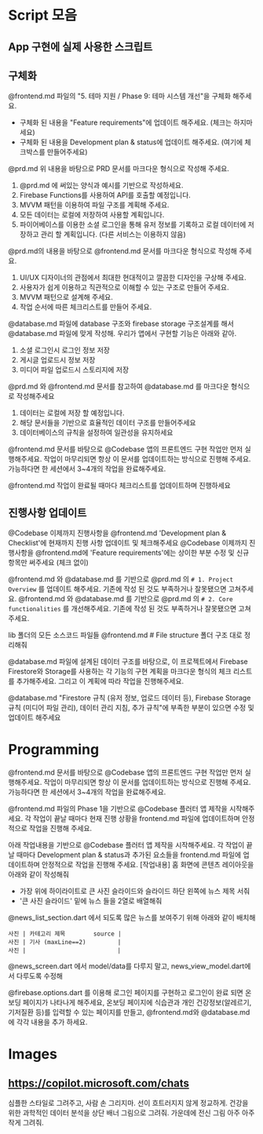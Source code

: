 # Script 모음

## App 구현에 실제 사용한 스크립트



## 구체화
@frontend.md 파일의 "5. 테마 지원 / Phase 9: 테마 시스템 개선"을 구체화 해주세요.
- 구체화 된 내용을 "Feature requirements"에 업데이트 해주세요. (체크는 하지마세요)
- 구체화 된 내용을 Development plan & status에 업데이트 해주세요. (여기에 체크박스를 만들어주세요)

@prd.md 위 내용을 바탕으로 PRD 문서를 마크다운 형식으로 작성해 주세요.
1. @prd.md 에 써있는 양식과 예시를 기반으로 작성하세요.
2. Firebase Functions를 사용하여 API를 호출할 예정입니다.
3. MVVM 패턴을 이용하여 파일 구조를 계획해 주세요.
4. 모든 데이터는 로컬에 저장하여 사용할 계획입니다.
5. 파이어베이스를 이용한 소셜 로그인을 통해 유저 정보를 기록하고 로컬 데이터에 저장하고 관리 할 계획입니다. (다른 서비스는 이용하지 않음)

@prd.md의 내용을 바탕으로 @frontend.md 문서를 마크다운 형식으로 작성해 주세요.
1. UI/UX 디자이너의 관점에서 최대한 현대적이고 깔끔한 디자인을 구상해 주세요.
2. 사용자가 쉽게 이용하고 직관적으로 이해할 수 있는 구조로 만들어 주세요.
3. MVVM 패턴으로 설계해 주세요.
4. 작업 순서에 따른 체크리스트를 만들어 주세요.

@database.md 파일에 database 구조와 firebase storage 구조설계를 해서 @database.md 파일에 맞게 작성해.
우리가 앱에서 구현할 기능은 아래와 같아.
1. 소셜 로그인시 로그인 정보 저장
2. 게시글 업로드시 정보 저장
3. 미디어 파일 업로드시 스토리지에 저장

@prd.md 와 @frontend.md 문서를 참고하여 @database.md 를 마크다운 형식으로 작성해주세요
1. 데이터는 로컬에 저장 할 예정입니다.
2. 해당 문서들을 기반으로 효율적인 데이터 구조를 만들어주세요
3. 데이터베이스의 규칙을 설정하여 일관성을 유지하세요

@frontend.md 문서를 바탕으로 @Codebase 앱의 프론트엔드 구현 작업만 먼저 실행해주세요. 작업이 마무리되면 항상 이 문서를 업데이트하는 방식으로 진행해 주세요.
가능하다면 한 세션에서 3~4개의 작업을 완료해주세요.

@frontend.md 작업이 완료될 때마다 체크리스트를 업데이트하며 진행하세요

## 진행사항 업데이트
@Codebase 이제까지 진행사항을 @frontend.md 'Development plan & Checklist'에 현재까지 진행 사항 업데이트 및 체크해주세요
@Codebase 이제까지 진행사항을 @frontend.md에 'Feature requirements'에는 상이한 부분 수정 및 신규 항목만 써주세요 (체크 없이)

@frontend.md 와 @database.md 를 기반으로
@prd.md 의 `# 1. Project Overview` 를 업데이트 해주세요. 기존에 작성 된 것도 부족하거나 잘못됐으면 고쳐주세요.
@frontend.md 와 @database.md 를 기반으로
@prd.md 의 `# 2. Core functionalities` 를 개선해주세요. 기존에 작성 된 것도 부족하거나 잘못됐으면 고쳐주세요.

lib 폴더의 모든 소스코드 파일들 @frontend.md # File structure 폴더 구조 대로 정리해줘

@database.md 파일에 설계된 데이터 구조를 바탕으로,
이 프로젝트에서 Firebase Firestore와 Storage를 사용하는 각 기능의 구현 계획을 마크다운 형식의 체크 리스트를 추가해주세요.
그리고 이 계획에 따라 작업을 진행해주세요.

@database.md "Firestore 규칙 (유저 정보, 업로드 데이터 등), Firebase Storage 규칙 (미디어 파일 관리), 데이터 관리 지침, 추가 규칙"에 부족한 부분이 있으면 수정 및 업데이트 해주세요

# Programming

@frontend.md 문서를 바탕으로 @Codebase 앱의 프론트엔드 구현 작업만 먼저 실행해주세요. 작업이 마무리되면 항상 이 문서를 업데이트하는 방식으로 진행해 주세요.
가능하다면 한 세션에서 3~4개의 작업을 완료해주세요.

@frontend.md 파일의 Phase 1을 기반으로 @Codebase 플러터 앱 제작을 시작해주세요.
각 작업이 끝날 때마다 현재 진행 상황을 frontend.md 파일에 업데이트하며 안정적으로 작업을 진행해 주세요.

아래 작업내용을 기반으로 @Codebase 플러터 앱 제작을 시작해주세요.
각 작업이 끝날 때마다 Development plan & status과 추가된 요소들을 frontend.md 파일에 업데이트하며 안정적으로 작업을 진행해 주세요.
[작업내용]
홈 화면에 콘텐츠 레이아웃을 아래와 같이 작성해줘
- 가장 위에 하이라이트로 큰 사진 슬라이드와 슬라이드 하단 왼쪽에 뉴스 제목 서줘
- '큰 사진 슬라이드' 밑에 뉴스 들을 2열로 배열해줘

@news_list_section.dart 에서 되도록 많은 뉴스를 보여주기 위해 아래와 같이 배치해
```
사진 | 카테고리 제목        source |
사진 | 기사 (maxLine==2)         |
사진 |                          |
```

@news_screen.dart 에서 model/data를 다루지 말고, news_view_model.dart에서 다루도록 수정해

@firebase.options.dart 를 이용해 로그인 페이지를 구현하고 로그인이 완료 되면 온보딩 페이지가 나타나게 해주세요,
온보딩 페이지에 식습관과 개인 건강정보(알레르기, 기저질환 등)를 입력할 수 있는 페이지를 만들고,
@frontend.md와 @database.md 에 각각 내용을 추가 하세요.

# Images

## https://copilot.microsoft.com/chats

심플한 스타일로 그려주고, 사람 손 그리지마. 선이 흐트러지지 않게 정교하게.
건강을 위한 과학적인 데이터 분석을 상단 배너 그림으로 그려줘.
가운데에 전신 그림 아주 아주 작게 그려줘.